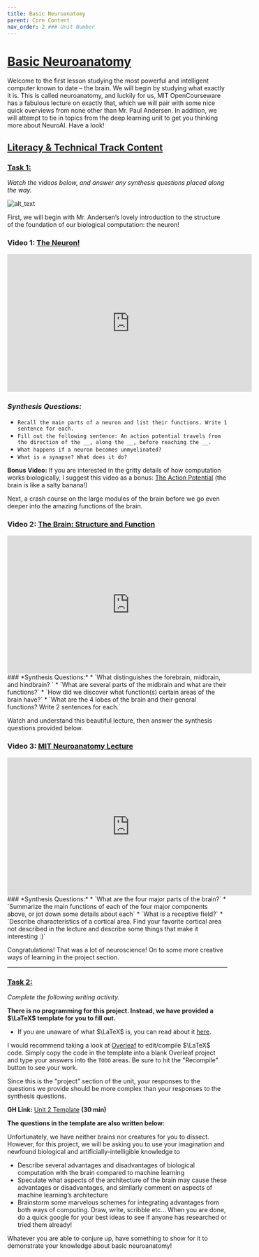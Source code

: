 ```yaml
---
title: Basic Neuroanatomy
parent: Core Content
nav_order: 2 ### Unit Number
---
```


# <u>Basic Neuroanatomy</u>

Welcome to the first lesson studying the most powerful and intelligent computer known to date – the brain. We will begin by studying what exactly it is. This is called neuroanatomy, and luckily for us, MIT OpenCourseware has a fabulous lecture on exactly that, which we will pair with some nice quick overviews from none other than Mr. Paul Andersen. In addition, we will attempt to tie in topics from the deep learning unit to get you thinking more about NeuroAI. Have a look!

## <u>Literacy & Technical Track Content</u>

### **<u>Task 1:</u>** 

*Watch the videos below, and answer any synthesis questions placed along the way.*

![alt_text](../assets/unit3/brain_diagram.png "image_tooltip")

First, we will begin with Mr. Andersen’s lovely introduction to the structure of the foundation of our biological computation: the neuron!
### **Video 1:** [The Neuron!](https://www.youtube.com/watch?v=HZh0A-lWSmY) 
<div class="center">
    <iframe width="560" height="315" src="https://www.youtube-nocookie.com/embed/HZh0A-lWSmY?si=udg_eqQ4V8Z3MsQG" title="YouTube video player" frameborder="0" allow="accelerometer; autoplay; clipboard-write; encrypted-media; gyroscope; picture-in-picture; web-share" referrerpolicy="strict-origin-when-cross-origin" allowfullscreen></iframe>
</div>

### *Synthesis Questions:*
* `Recall the main parts of a neuron and list their functions. Write 1 sentence for each.`
* `Fill out the following sentence: An action potential travels from the direction of the __, along the __, before reaching the __.`
* `What happens if a neuron becomes unmyelinated?`
* `What is a synapse? What does it do?`

**Bonus Video:** If you are interested in the gritty details of how computation works biologically, I suggest this video as a bonus: [The Action Potential](https://www.youtube.com/watch?v=HYLyhXRp298) (the brain is like a salty banana!)

Next, a crash course on the large modules of the brain before we go even deeper into the amazing functions of the brain.
### **Video 2:** [The Brain: Structure and Function](https://www.youtube.com/watch?v=kMKc8nfPATI)
<div class="center">
    <iframe width="560" height="315" src="https://www.youtube-nocookie.com/embed/kMKc8nfPATI?si=_0Awgwd1V5RT_mfC" title="YouTube video player" frameborder="0" allow="accelerometer; autoplay; clipboard-write; encrypted-media; gyroscope; picture-in-picture; web-share" referrerpolicy="strict-origin-when-cross-origin" allowfullscreen></iframe>
</div>
### *Synthesis Questions:*
* `What distinguishes the forebrain, midbrain, and hindbrain? `
* `What are several parts of the midbrain and what are their functions?`
* `How did we discover what function(s) certain areas of the brain have?`
* `What are the 4 lobes of the brain and their general functions? Write 2 sentences for each.`

Watch and understand this beautiful lecture, then answer the synthesis questions provided below.
### **Video 3:** [MIT Neuroanatomy Lecture](https://www.youtube.com/watch?v=bAkuNXtgrLA&list=PLUl4u3cNGP60IKRN_pFptIBxeiMc0MCJP&index=2)
<div class="center">
    <iframe width="560" height="315" src="https://www.youtube-nocookie.com/embed/bAkuNXtgrLA?si=umRz9vDxAOxdxPWL" title="YouTube video player" frameborder="0" allow="accelerometer; autoplay; clipboard-write; encrypted-media; gyroscope; picture-in-picture; web-share" referrerpolicy="strict-origin-when-cross-origin" allowfullscreen></iframe>
</div>
### *Synthesis Questions:*
* `What are the four major parts of the brain?`
* `Summarize the main functions of each of the four major components above, or jot down some details about each`
* `What is a receptive field?`
* `Describe characteristics of a cortical area. Find your favorite cortical area not described in the lecture and describe some things that make it interesting :)`

Congratulations! That was a lot of neuroscience! On to some more creative ways of learning in the project section.

---

### **<u>Task 2:</u>** 

*Complete the following writing activity.*

**There is no programming for this project. Instead, we have provided a $\LaTeX$ template for you to fill out.**

* If you are unaware of what $\LaTeX$ is, you can read about it [here](https://www.latex-project.org/about/).

I would recommend taking a look at [Overleaf](https://www.overleaf.com/project) to edit/compile $\LaTeX$ code. Simply copy the code in the template into a blank 
Overleaf project and type your answers into the `TODO` areas. Be sure to hit the "Recompile" button to see your work.

Since this is the "project" section of the unit, your responses to the questions we provide should be more complex than 
your responses to the synthesis questions.

**GH Link:** [Unit 2 Template](https://github.com/interactive-intelligence/intro-neuro-ai-website/blob/main/notebooks/unit-02/basic_neuro_project.tex) **(30 min)**

**The questions in the template are also written below:**

Unfortunately, we have neither brains nor creatures for you to dissect. However, for this project, we will be asking you to use your imagination and newfound biological and artificially-intelligible knowledge to 

* Describe several advantages and disadvantages of biological computation with the brain compared to machine learning
* Speculate what aspects of the architecture of the brain may cause these advantages or disadvantages, and similarly comment on aspects of machine learning’s architecture
* Brainstorm some marvelous schemes for integrating advantages from both ways of computing. Draw, write, scribble etc… When you are done, do a quick google for your best ideas to see if anyone has researched or tried them already!

Whatever you are able to conjure up, have something to show for it to demonstrate your knowledge about basic neuroanatomy!
